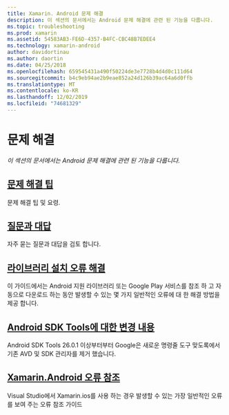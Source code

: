 ```yaml
---
title: Xamarin. Android 문제 해결
description: 이 섹션의 문서에서는 Android 문제 해결에 관련 된 기능을 다룹니다.
ms.topic: troubleshooting
ms.prod: xamarin
ms.assetid: 54583AB3-FE6D-4357-B4FC-CBC48B7EDEE4
ms.technology: xamarin-android
author: davidortinau
ms.author: daortin
ms.date: 04/25/2018
ms.openlocfilehash: 659545431a490f50224de3e7728b4d4d0c111d64
ms.sourcegitcommit: b4c9eb94ae2b9eae852a24d126b39ac64a6d0ffb
ms.translationtype: MT
ms.contentlocale: ko-KR
ms.lasthandoff: 12/02/2019
ms.locfileid: "74681329"
---
```

# <a name="troubleshooting"></a>문제 해결

_이 섹션의 문서에서는 Android 문제 해결에 관련 된 기능을 다룹니다._

## <a name="troubleshooting-tipsandroidtroubleshootingtroubleshootingmd"></a>[문제 해결 팁](~/android/troubleshooting/troubleshooting.md)

문제 해결 팁 및 요령.

## <a name="frequently-asked-questionsquestionsindexmd"></a>[질문과 대답](questions/index.md)

자주 묻는 질문과 대답을 검토 합니다.

## <a name="resolving-library-installation-errorsandroidtroubleshootingresolving-library-installation-errorsmd"></a>[라이브러리 설치 오류 해결](~/android/troubleshooting/resolving-library-installation-errors.md)

이 가이드에서는 Android 지원 라이브러리 또는 Google Play 서비스를 참조 하 고 자동으로 다운로드 하는 동안 발생할 수 있는 몇 가지 일반적인 오류에 대 한 해결 방법을 제공 합니다.

## <a name="changes-to-the-android-sdk-toolingandroidtroubleshootingsdk-cli-tooling-changesmd"></a>[Android SDK Tools에 대한 변경 내용](~/android/troubleshooting/sdk-cli-tooling-changes.md)

Android SDK Tools 26.0.1 이상부터부터 Google은 새로운 명령줄 도구 맞도록에서 기존 AVD 및 SDK 관리자를 제거 했습니다.

## <a name="xamarinandroid-errors-referencexamarinandroiderrors-and-warnings"></a>[Xamarin.Android 오류 참조](/xamarin/android/errors-and-warnings/)

Visual Studio에서 Xamarin.ios를 사용 하는 경우 발생할 수 있는 가장 일반적인 오류를 보여 주는 오류 참조 가이드
